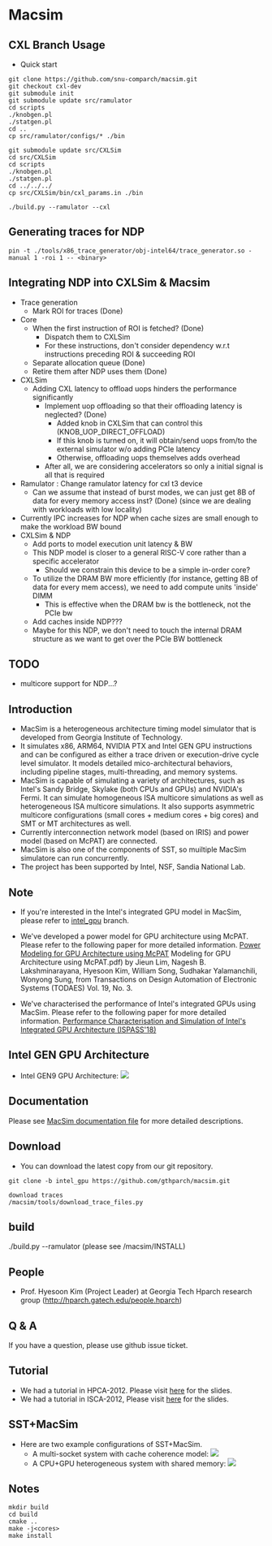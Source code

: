 # Macsim 
## CXL Branch Usage
- Quick start
```{bash}
git clone https://github.com/snu-comparch/macsim.git
git checkout cxl-dev
git submodule init
git submodule update src/ramulator
cd scripts
./knobgen.pl
./statgen.pl
cd ..
cp src/ramulator/configs/* ./bin

git submodule update src/CXLSim
cd src/CXLSim
cd scripts
./knobgen.pl
./statgen.pl
cd ../../../
cp src/CXLSim/bin/cxl_params.in ./bin

./build.py --ramulator --cxl
```

## Generating traces for NDP
`pin -t ./tools/x86_trace_generator/obj-intel64/trace_generator.so -manual 1 -roi 1 -- <binary>`

## Integrating NDP into CXLSim & Macsim
- Trace generation
  - Mark ROI for traces (Done)
- Core
  - When the first instruction of ROI is fetched? (Done)
    - Dispatch them to CXLSim
    - For these instructions, don't consider dependency w.r.t instructions preceding ROI & succeeding ROI
  - Separate allocation queue (Done)
  - Retire them after NDP uses them (Done)
- CXLSim
  - Adding CXL latency to offload uops hinders the performance significantly
    - Implement uop offloading so that their offloading latency is neglected? (Done)
      - Added knob in CXLSim that can control this (KNOB_UOP_DIRECT_OFFLOAD)
      - If this knob is turned on, it will obtain/send uops from/to the external simulator w/o adding PCIe latency
      - Otherwise, offloading uops themselves adds overhead
    - After all, we are considering accelerators so only a initial signal is all that is required
- Ramulator : Change ramulator latency for cxl t3 device
  - Can we assume that instead of burst modes, we can just get 8B of data for every memory access inst? (Done)
    (since we are dealing with workloads with low locality)
- Currently IPC increases for NDP when cache sizes are small enough to make the workload BW bound
- CXLSim & NDP
  - Add ports to model execution unit latency & BW
  - This NDP model is closer to a general RISC-V core rather than a specific accelerator
    - Should we constrain this device to be a simple in-order core?
  - To utilize the DRAM BW more efficiently (for instance, getting 8B of data for every mem access),
    we need to add compute units 'inside' DIMM
    - This is effective when the DRAM bw is the bottleneck, not the PCIe bw
  - Add caches inside NDP???
  - Maybe for this NDP, we don't need to touch the internal DRAM structure as we want to get over the PCIe BW bottleneck

## TODO
- multicore support for NDP...?

## Introduction

* MacSim is a heterogeneous architecture timing model simulator that is
  developed from Georgia Institute of Technology.
* It simulates x86, ARM64, NVIDIA PTX and Intel GEN GPU instructions and can be configured as
  either a trace driven or execution-drive cycle level simulator. It models
  detailed mico-architectural behaviors, including pipeline stages,
  multi-threading, and memory systems.
* MacSim is capable of simulating a variety of architectures, such as Intel's
  Sandy Bridge, Skylake (both CPUs and GPUs) and NVIDIA's Fermi. It can simulate homogeneous ISA multicore
  simulations as well as heterogeneous ISA multicore simulations. It also
  supports asymmetric multicore configurations (small cores + medium cores + big
  cores) and SMT or MT architectures as well.
* Currently interconnection network model (based on IRIS) and power model (based
  on McPAT) are connected.
* MacSim is also one of the components of SST, so muiltiple MacSim simulatore
  can run concurrently.
* The project has been supported by Intel, NSF, Sandia National Lab.

## Note

* If you're interested in the Intel's integrated GPU model in MacSim, please refer to [intel_gpu](https://github.com/gthparch/macsim/tree/intel_gpu) branch.

* We've developed a power model for GPU architecture using McPAT. Please refer
  to the following paper for more detailed
  information. [Power Modeling for GPU Architecture using McPAT](http://www.cercs.gatech.edu/tech-reports/tr2013/git-cercs-13-10.pdf)
  Modeling for GPU Architecture using McPAT.pdf) by Jieun Lim, Nagesh
  B. Lakshminarayana, Hyesoon Kim, William Song, Sudhakar Yalamanchili, Wonyong
  Sung, from Transactions on Design Automation of Electronic Systems (TODAES)
  Vol. 19, No. 3.
* We've characterised the performance of Intel's integrated GPUs using MacSim. Please refer to the following paper for more detailed information. [Performance Characterisation and Simulation of Intel's Integrated GPU Architecture (ISPASS'18)](http://comparch.gatech.edu/hparch/papers/gera_ispass18.pdf)

## Intel GEN GPU Architecture
* Intel GEN9 GPU Architecture: ![](http://comparch.gatech.edu/hparch/images/intel_gen9_arch.png)

## Documentation

Please see [MacSim documentation file](https://github.com/gthparch/macsim/blob/master/doc/macsim.pdf) for more detailed descriptions.


## Download

* You can download the latest copy from our git repository.

```
git clone -b intel_gpu https://github.com/gthparch/macsim.git

download traces 
/macsim/tools/download_trace_files.py
```
## build 
  ./build.py --ramulator 
  (please see /macsim/INSTALL)

## People

* Prof. Hyesoon Kim (Project Leader) at Georgia Tech 
Hparch research group 
(http://hparch.gatech.edu/people.hparch) 



## Q & A 

If you have a question, please use github issue ticket. 


## Tutorial

* We had a tutorial in HPCA-2012. Please visit [here](http://comparch.gatech.edu/hparch/OcelotMacsim_tutorial.html) for the slides.
* We had a tutorial in ISCA-2012, Please visit [here](http://comparch.gatech.edu/hparch/isca12_gt.html) for the slides.


## SST+MacSim

* Here are two example configurations of SST+MacSim.
  * A multi-socket system with cache coherence model: ![](http://comparch.gatech.edu/hparch/images/sst+macsim_conf_1.png)
  * A CPU+GPU heterogeneous system with shared memory: ![](http://comparch.gatech.edu/hparch/images/sst+macsim_conf_2.png)


## Notes
```
mkdir build
cd build
cmake ..
make -j<cores>
make install
```
